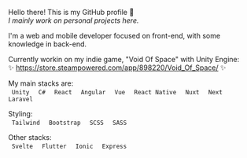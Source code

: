 Hello there! This is my GitHub profile 👋 <br>
*I mainly work on personal projects here.*

I'm a web and mobile developer focused on front-end, with some knowledge in back-end.

Currently workin on my indie game, "Void Of Space" with Unity Engine: <br>
✨ https://store.steampowered.com/app/898220/Void_Of_Space/ ✨

My main stacks are: <br>
`  Unity  ` `  C#  ` `  React  `  `  Angular  ` `  Vue  `  `  React Native  ` `  Nuxt  ` `  Next  ` `  Laravel  `

Styling: <br>
`  Tailwind  ` `  Bootstrap  ` `  SCSS  ` `  SASS  ` 

Other stacks: <br>
`  Svelte  ` `  Flutter  ` `  Ionic  ` `  Express  `

<!--
**JheyMurasaki/JheyMurasaki** is a ✨ _special_ ✨ repository because its `README.md` (this file) appears on your GitHub profile.

Here are some ideas to get you started:

- 🔭 I’m currently working on ...
- 🌱 I’m currently learning ...
- 👯 I’m looking to collaborate on ...
- 🤔 I’m looking for help with ...
- 💬 Ask me about ...
- 📫 How to reach me: ...
- 😄 Pronouns: ...
- ⚡ Fun fact: ...
-->
